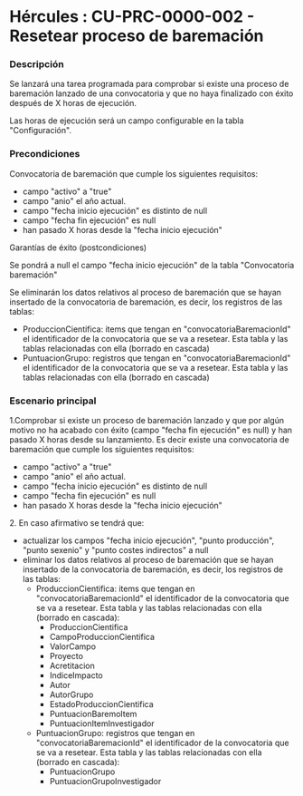 # Hércules : CU\-PRC\-0000\-002 \- Resetear proceso de baremación



### Descripción

Se lanzará una tarea programada para comprobar si existe una proceso de baremación lanzado de una convocatoria y que no haya finalizado con éxito después de X horas de ejecución.

Las horas de ejecución será un campo configurable en la tabla "Configuración".

### Precondiciones

Convocatoria de baremación que cumple los siguientes requisitos:

* campo "activo" a "true"
* campo "anio" el año actual.
* campo "fecha inicio ejecución" es distinto de null
* campo "fecha fin ejecución" es null
* han pasado X horas desde la "fecha inicio ejecución"

  


Garantías de éxito (postcondiciones)

Se pondrá a null el campo "fecha inicio ejecución" de la tabla "Convocatoria baremación"

Se eliminarán los datos relativos al proceso de baremación que se hayan insertado de la convocatoria de baremación, es decir, los registros de las tablas:

* ProduccionCientifica: items que tengan en "convocatoriaBaremacionId" el identificador de la convocatoria que se va a resetear. Esta tabla y las tablas relacionadas con ella (borrado en cascada)
* PuntuacionGrupo: registros que tengan en "convocatoriaBaremacionId" el identificador de la convocatoria que se va a resetear. Esta tabla y las tablas relacionadas con ella (borrado en cascada)

  


### Escenario principal

1\.Comprobar si existe un proceso de baremación lanzado y que por algún motivo no ha acabado con éxito (campo "fecha fin ejecución" es null) y han pasado X horas desde su lanzamiento. Es decir existe una convocatoria de baremación que cumple los siguientes requisitos:

* campo "activo" a "true"
* campo "anio" el año actual.
* campo "fecha inicio ejecución" es distinto de null
* campo "fecha fin ejecución" es null
* han pasado X horas desde la "fecha inicio ejecución"

2\. En caso afirmativo se tendrá que:

* actualizar los campos "fecha inicio ejecución", "punto producción", "punto sexenio" y "punto costes indirectos" a null
* eliminar los datos relativos al proceso de baremación que se hayan insertado de la convocatoria de baremación, es decir, los registros de las tablas:
	+ ProduccionCientifica: items que tengan en "convocatoriaBaremacionId" el identificador de la convocatoria que se va a resetear. Esta tabla y las tablas relacionadas con ella (borrado en cascada):
		- ProduccionCientifica
		- CampoProduccionCientifica
		- ValorCampo
		- Proyecto
		- Acretitacion
		- IndiceImpacto
		- Autor
		- AutorGrupo
		- EstadoProduccionCientifica
		- PuntuacionBaremoItem
		- PuntuacionItemInvestigador
	+ PuntuacionGrupo: registros que tengan en "convocatoriaBaremacionId" el identificador de la convocatoria que se va a resetear. Esta tabla y las tablas relacionadas con ella (borrado en cascada):
		- PuntuacionGrupo
		- PuntuacionGrupoInvestigador




